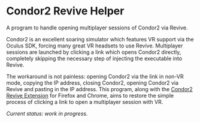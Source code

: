 # Condor2 Revive Helper
A program to handle opening multiplayer sessions of Condor2 via Revive.

Condor2 is an excellent soaring simulator which features VR support via the Oculus SDK, forcing many great VR headsets to use Revive. Multiplayer sessions are launched by clicking a link which opens Condor2 directly, completely skipping the necessary step of injecting the executable into Revive.

The workaround is not painless: opening Condor2 via the link in non-VR mode, copying the IP address, closing Condor2, opening Condor2 via Revive and pasting in the IP address. This program, along with the [Condor2 Revive Extension](https://github.com/TheGreatCabbage/condor2-revive-extension) for Firefox and Chrome, aims to restore the simple process of clicking a link to open a multiplayer session with VR.

*Current status: work in progress.*
